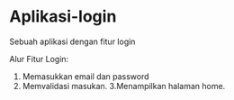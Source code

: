 # Aplikasi-login
Sebuah aplikasi dengan fitur login

Alur Fitur Login:
1. Memasukkan email dan password
2. Memvalidasi masukan.
3.Menampilkan halaman home.
